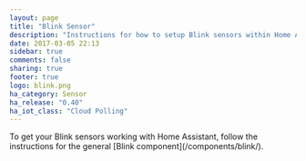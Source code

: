 ```yaml
---
layout: page
title: "Blink Sensor"
description: "Instructions for how to setup Blink sensors within Home Assistant."
date: 2017-03-05 22:13
sidebar: true
comments: false
sharing: true
footer: true
logo: blink.png
ha_category: Sensor
ha_release: "0.40"
ha_iot_class: "Cloud Polling"
---
```


<p class='note'>
To get your Blink sensors working with Home Assistant, follow the instructions for the general [Blink component](/components/blink/).
</p>
